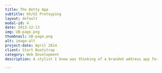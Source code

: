 ```yaml
---
title: The Betty App
subtitle: UX/UI Protoyping
layout: default
modal-id: 4
date: 2013-12-13
img: UB-page.png
thumbnail: UB-page.png
alt: image-alt
project-date: April 2014
client: Start Bootstrap
category: Web Development
description: A stylist I knew was thinking of a branded address app for her salon. I made some wireframes, chose a color theme, and built the protoype using Ruby on Rails, jQuery mobile, and SASS. It was a really fun way to expand my skills! Demo [here](http://bettyapp.herokuapp.com/), repo [here](https://github.com/risatrix/bettyApp).

---
```

